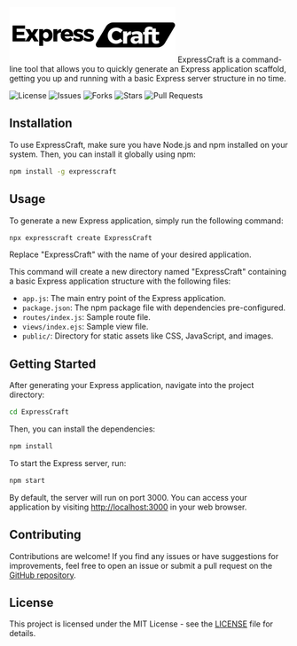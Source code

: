 ![ExpressCraft Logo](./assets/logo.png)
ExpressCraft is a command-line tool that allows you to quickly generate an Express application scaffold, getting you up and running with a basic Express server structure in no time.

<img src="https://img.shields.io/github/license/ravikisha/expresscraft" alt="License">
<img src="https://img.shields.io/github/issues/ravikisha/expresscraft" alt="Issues">
<img src="https://img.shields.io/github/forks/ravikisha/expresscraft" alt="Forks">
<img src="https://img.shields.io/github/stars/ravikisha/expresscraft" alt="Stars">
<img src="https://img.shields.io/github/issues-pr/ravikisha/expresscraft" alt="Pull Requests">



## Installation

To use ExpressCraft, make sure you have Node.js and npm installed on your system. Then, you can install it globally using npm:

```bash
npm install -g expresscraft
```

## Usage

To generate a new Express application, simply run the following command:

```bash
npx expresscraft create ExpressCraft
```

Replace "ExpressCraft" with the name of your desired application.

This command will create a new directory named "ExpressCraft" containing a basic Express application structure with the following files:

- `app.js`: The main entry point of the Express application.
- `package.json`: The npm package file with dependencies pre-configured.
- `routes/index.js`: Sample route file.
- `views/index.ejs`: Sample view file.
- `public/`: Directory for static assets like CSS, JavaScript, and images.

## Getting Started

After generating your Express application, navigate into the project directory:

```bash
cd ExpressCraft
```

Then, you can install the dependencies:

```bash
npm install
```

To start the Express server, run:

```bash
npm start
```

By default, the server will run on port 3000. You can access your application by visiting [http://localhost:3000](http://localhost:3000) in your web browser.

## Contributing

Contributions are welcome! If you find any issues or have suggestions for improvements, feel free to open an issue or submit a pull request on the [GitHub repository](https://github.com/yourusername/expresscraft).

## License

This project is licensed under the MIT License - see the [LICENSE](LICENSE) file for details.